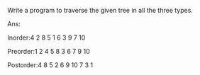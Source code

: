 Write a program to traverse the given tree in all the three types.

Ans:

Inorder:4 2 8 5 1 6 3 9 7 10 

Preorder:1 2 4 5 8 3 6 7 9 10

Postorder:4 8 5 2 6 9 10 7 3 1
